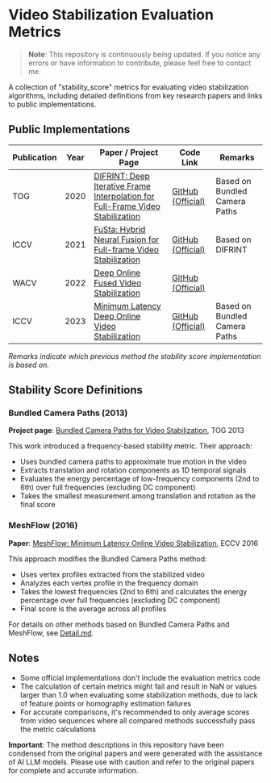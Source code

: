 # Video Stabilization Evaluation Metrics

> **Note**: This repository is continuously being updated. If you notice any errors or have information to contribute, please feel free to contact me.

A collection of "stability_score" metrics for evaluating video stabilization algorithms, including detailed definitions from key research papers and links to public implementations.

## Public Implementations

| Publication | Year | Paper / Project Page | Code Link | Remarks |
|------------|------|-------|-----------|---------|
| TOG | 2020 | [DIFRINT: Deep Iterative Frame Interpolation for Full-Frame Video Stabilization](https://arxiv.org/pdf/1909.02641) | [GitHub (Official)](https://github.com/jinsc37/DIFRINT/blob/master/metrics.py) | Based on Bundled Camera Paths |
| ICCV | 2021 | [FuSta: Hybrid Neural Fusion for Full-frame Video Stabilization](https://alex04072000.github.io/FuSta/) | [GitHub (Official)](https://github.com/alex04072000/FuSta/blob/main/metrics.py) | Based on DIFRINT |
| WACV | 2022 | [Deep Online Fused Video Stabilization](https://zhmeishi.github.io/dvs/) | [GitHub (Official)](https://github.com/googleinterns/deep-stabilization/blob/master/dvs/metrics.py) |  |
| ICCV | 2023 | [Minimum Latency Deep Online Video Stabilization](https://arxiv.org/pdf/2212.02073) | [GitHub (Official)](https://github.com/liuzhen03/NNDVS/blob/master/metrices.py) | Based on Bundled Camera Paths |

*Remarks indicate which previous method the stability score implementation is based on.*

## Stability Score Definitions

### Bundled Camera Paths (2013)
**Project page**: [Bundled Camera Paths for Video Stabilization](http://www.liushuaicheng.org/SIGGRAPH2013/index.htm), TOG 2013

This work introduced a frequency-based stability metric. Their approach:
- Uses bundled camera paths to approximate true motion in the video
- Extracts translation and rotation components as 1D temporal signals
- Evaluates the energy percentage of low-frequency components (2nd to 6th) over full frequencies (excluding DC component)
- Takes the smallest measurement among translation and rotation as the final score

### MeshFlow (2016)
**Paper**: [MeshFlow: Minimum Latency Online Video Stabilization](http://www.liushuaicheng.org/eccv2016/meshflow.pdf), ECCV 2016

This approach modifies the Bundled Camera Paths method:
- Uses vertex profiles extracted from the stabilized video
- Analyzes each vertex profile in the frequency domain
- Takes the lowest frequencies (2nd to 6th) and calculates the energy percentage over full frequencies (excluding DC component)
- Final score is the average across all profiles

For details on other methods based on Bundled Camera Paths and MeshFlow, see [Detail.md](Detail.md).

## Notes
- Some official implementations don't include the evaluation metrics code
- The calculation of certain metrics might fail and result in NaN or values larger than 1.0 when evaluating some stabilization methods, due to lack of feature points or homography estimation failures
- For accurate comparisons, it's recommended to only average scores from video sequences where all compared methods successfully pass the metric calculations

**Important**: The method descriptions in this repository have been condensed from the original papers and were generated with the assistance of AI LLM models. Please use with caution and refer to the original papers for complete and accurate information.
